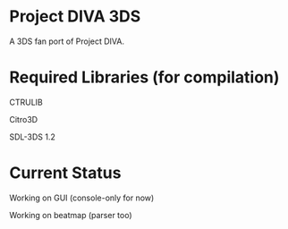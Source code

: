 # Project DIVA 3DS
A 3DS fan port of Project DIVA.

# Required Libraries (for compilation)

CTRULIB

Citro3D

SDL-3DS 1.2

# Current Status
Working on GUI (console-only for now)

Working on beatmap (parser too)
